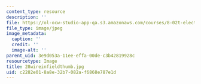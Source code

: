 ```yaml
---
content_type: resource
description: ''
file: https://ol-ocw-studio-app-qa.s3.amazonaws.com/courses/8-02t-electricity-and-magnetism-spring-2005/c2282e018a8e32b7082af6868e787e1d_28wireinfieldthumb.jpg
file_type: image/jpeg
image_metadata:
  caption: ''
  credit: ''
  image-alt: ''
parent_uid: 3e9d053a-11ee-effa-00de-c3b42819928c
resourcetype: Image
title: 28wireinfieldthumb.jpg
uid: c2282e01-8a8e-32b7-082a-f6868e787e1d
---
```

